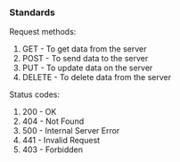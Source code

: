 ### Standards

Request methods:
1. GET - To get data from the server
2. POST - To send data to the server
3. PUT - To update data on the server
4. DELETE - To delete data from the server

Status codes:
1. 200 - OK
2. 404 - Not Found
3. 500 - Internal Server Error
4. 441 - Invalid Request
5. 403 - Forbidden
